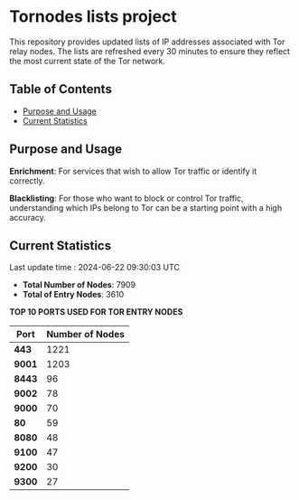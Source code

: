 # Tornodes lists project

This repository provides updated lists of IP addresses associated with Tor relay nodes. The lists are refreshed every 30 minutes to ensure they reflect the most current state of the Tor network.

## Table of Contents

- [Purpose and Usage](#purpose-and-usage)
- [Current Statistics](#current-statistics)


## Purpose and Usage

**Enrichment**: For services that wish to allow Tor traffic or identify it correctly.

**Blacklisting**: For those who want to block or control Tor traffic, understanding which IPs belong to Tor can be a starting point with a high accuracy.

## Current Statistics

Last update time : 2024-06-22 09:30:03 UTC

- **Total Number of Nodes**: 7909
- **Total of Entry Nodes**: 3610

**TOP 10 PORTS USED FOR TOR ENTRY NODES**

| **Port** | **Number of Nodes** |
|------|-----------------|
| **443**   | 1221  |
| **9001**   | 1203  |
| **8443**   | 96  |
| **9002**   | 78  |
| **9000**   | 70  |
| **80**   | 59  |
| **8080**   | 48  |
| **9100**   | 47  |
| **9200**   | 30  |
| **9300**   | 27  |

